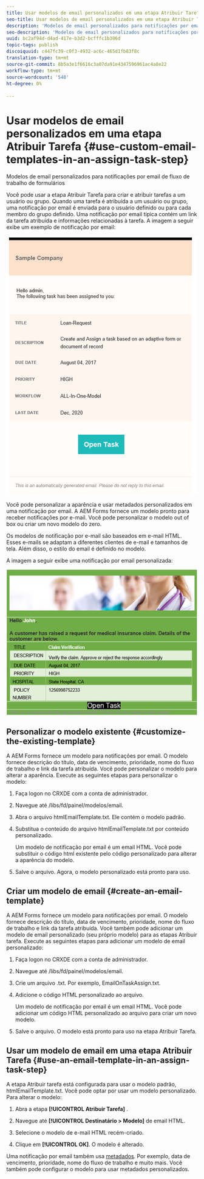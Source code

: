 ```yaml
---
title: Usar modelos de email personalizados em uma etapa Atribuir Tarefa
seo-title: Usar modelos de email personalizados em uma etapa Atribuir Tarefa
description: 'Modelos de email personalizados para notificações por email de fluxo de trabalho de formulários '
seo-description: 'Modelos de email personalizados para notificações por email de fluxo de trabalho de formulários '
uuid: bc2af94d-d4ad-417e-b3d2-bcfffc1b306d
topic-tags: publish
discoiquuid: c447fc39-c0f3-4932-ac6c-465d1fb83f8c
translation-type: tm+mt
source-git-commit: 8b5a3e1f6616c3a07da91e4347596961ac4a8e22
workflow-type: tm+mt
source-wordcount: '548'
ht-degree: 0%

---
```



# Usar modelos de email personalizados em uma etapa Atribuir Tarefa {#use-custom-email-templates-in-an-assign-task-step}

Modelos de email personalizados para notificações por email de fluxo de trabalho de formulários

Você pode usar a etapa Atribuir Tarefa para criar e atribuir tarefas a um usuário ou grupo. Quando uma tarefa é atribuída a um usuário ou grupo, uma notificação por email é enviada para o usuário definido ou para cada membro do grupo definido. Uma notificação por email típica contém um link da tarefa atribuída e informações relacionadas à tarefa. A imagem a seguir exibe um exemplo de notificação por email:

![Notificação por e-mail com modelo fora da caixa](do-not-localize/default-email-template.png)

Você pode personalizar a aparência e usar metadados personalizados em uma notificação por email. A AEM Forms fornece um modelo pronto para receber notificações por e-mail. Você pode personalizar o modelo out of box ou criar um novo modelo do zero.

Os modelos de notificação por e-mail são baseados em e-mail [](https://en.wikipedia.org/wiki/HTML_email)HTML. Esses e-mails se adaptam a diferentes clientes de e-mail e tamanhos de tela. Além disso, o estilo do email é definido no modelo.

A imagem a seguir exibe uma notificação por email personalizada:

![Notificação por email usando modelo personalizado](do-not-localize/customized-email.png)

## Personalizar o modelo existente {#customize-the-existing-template}

A AEM Forms fornece um modelo para notificações por email. O modelo fornece descrição do título, data de vencimento, prioridade, nome do fluxo de trabalho e link da tarefa atribuída. Você pode personalizar o modelo para alterar a aparência. Execute as seguintes etapas para personalizar o modelo:

1. Faça logon no CRXDE com a conta de administrador.

1. Navegue até /libs/fd/painel/modelos/email.

1. Abra o arquivo htmlEmailTemplate.txt. Ele contém o modelo padrão.

1. Substitua o conteúdo do arquivo htmlEmailTemplate.txt por conteúdo personalizado.

   Um modelo de notificação por email é um email [](https://en.wikipedia.org/wiki/HTML_email)HTML. Você pode substituir o código html existente pelo código personalizado para alterar a aparência do modelo.

1. Salve o arquivo. Agora, o modelo personalizado está pronto para uso.

## Criar um modelo de email {#create-an-email-template}

A AEM Forms fornece um modelo para notificações por email. O modelo fornece descrição do título, data de vencimento, prioridade, nome do fluxo de trabalho e link da tarefa atribuída. Você também pode adicionar um modelo de email personalizado (seu próprio modelo) para as etapas Atribuir tarefa. Execute as seguintes etapas para adicionar um modelo de email personalizado:

1. Faça logon no CRXDE com a conta de administrador.

1. Navegue até /libs/fd/painel/modelos/email.

1. Crie um arquivo .txt. Por exemplo, EmailOnTaskAssign.txt.

1. Adicione o código HTML personalizado ao arquivo.

   Um modelo de notificação por email é um email [](https://en.wikipedia.org/wiki/HTML_email)HTML. Você pode adicionar um código HTML personalizado ao arquivo para criar um novo modelo.

1. Salve o arquivo. O modelo está pronto para uso na etapa Atribuir Tarefa.

## Usar um modelo de email em uma etapa Atribuir Tarefa {#use-an-email-template-in-an-assign-task-step}

A etapa Atribuir tarefa está configurada para usar o modelo padrão, htmlEmailTemplate.txt. Você pode optar por usar um modelo personalizado. Para alterar o modelo:

1. Abra a etapa **[!UICONTROL Atribuir Tarefa]** .

1. Navegue até **[!UICONTROL Destinatário > Modelo]** de email HTML.

1. Selecione o modelo de e-mail HTML recém-criado.

1. Clique em **[!UICONTROL OK]**. O modelo é alterado.

Uma notificação por email também usa [metadados](/help/forms/using/use-metadata-in-email-notifications.md). Por exemplo, data de vencimento, prioridade, nome do fluxo de trabalho e muito mais. Você também pode configurar o modelo para usar metadados [](/help/forms/using/use-metadata-in-email-notifications.md#using-custom-metadata-in-an-email-notification)personalizados.
